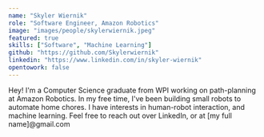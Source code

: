 ```yaml
---
name: "Skyler Wiernik"
role: "Software Engineer, Amazon Robotics"
image: "images/people/skylerwiernik.jpeg"
featured: true
skills: ["Software", "Machine Learning"]
github: "https://github.com/Skylerwiernik"
linkedin: "https://www.linkedin.com/in/skyler-wiernik"
opentowork: false
---
```


Hey! I'm a Computer Science graduate from WPI working on path-planning at Amazon Robotics. In my free time, I've been building small robots to automate home chores. I have interests in human-robot interaction, and machine learning. Feel free to reach out over LinkedIn, or at [my full name]@gmail.com